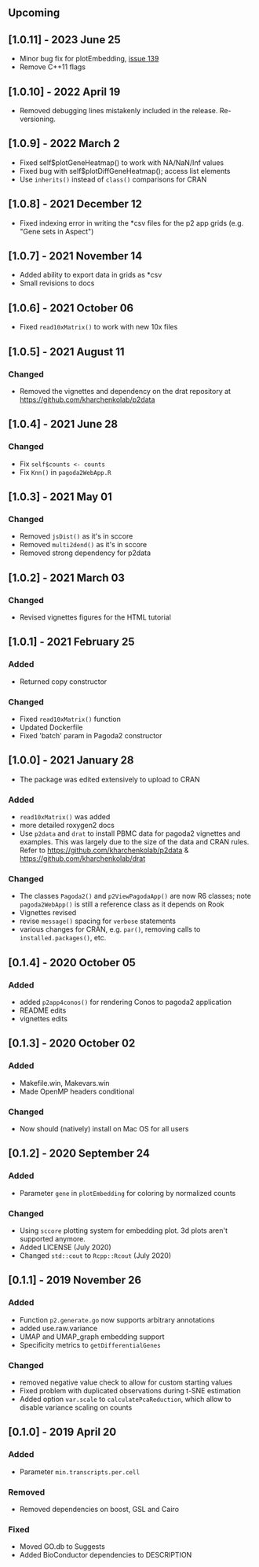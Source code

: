 ## Upcoming

## [1.0.11] - 2023 June 25
- Minor bug fix for plotEmbedding, [issue 139](https://github.com/kharchenkolab/pagoda2/issues/139)
- Remove C++11 flags

## [1.0.10] - 2022 April 19
- Removed debugging lines mistakenly included in the release. Re-versioning.

## [1.0.9] - 2022 March 2

- Fixed self$plotGeneHeatmap() to work with NA/NaN/Inf values
- Fixed bug with self$plotDiffGeneHeatmap(); access list elements
- Use `inherits()` instead of `class()` comparisons for CRAN

## [1.0.8] - 2021 December 12

- Fixed indexing error in writing the *csv files for the p2 app grids (e.g. "Gene sets in Aspect")


## [1.0.7] - 2021 November 14

- Added ability to export data in grids as *csv
- Small revisions to docs

## [1.0.6] - 2021 October 06

- Fixed `read10xMatrix()` to work with new 10x files

## [1.0.5] - 2021 August 11

### Changed

- Removed the vignettes and dependency on the drat repository at https://github.com/kharchenkolab/p2data

## [1.0.4] - 2021 June 28

### Changed

- Fix `self$counts <- counts`
- Fix `Knn()` in `pagoda2WebApp.R`

## [1.0.3] - 2021 May 01

### Changed

- Removed `jsDist()` as it's in sccore
- Removed `multi2dend()` as it's in sccore
- Removed strong dependency for p2data

## [1.0.2] - 2021 March 03

### Changed

- Revised vignettes figures for the HTML tutorial

## [1.0.1] - 2021 February 25

### Added
- Returned copy constructor

### Changed
- Fixed `read10xMatrix()` function
- Updated Dockerfile
- Fixed 'batch' param in Pagoda2 constructor

## [1.0.0] - 2021 January 28
- The package was edited extensively to upload to CRAN

### Added
- `read10xMatrix()` was added
- more detailed roxygen2 docs
- Use `p2data` and `drat` to install PBMC data for pagoda2 vignettes and examples. This was largely due to the size of the data and CRAN rules. Refer to https://github.com/kharchenkolab/p2data & https://github.com/kharchenkolab/drat

### Changed
- The classes `Pagoda2()` and `p2ViewPagodaApp()` are now R6 classes; note `pagoda2WebApp()` is still a reference class as it depends on Rook
- Vignettes revised
- revise `message()` spacing for `verbose` statements
- various changes for CRAN, e.g. `par()`, removing calls to `installed.packages()`, etc.

## [0.1.4] - 2020 October 05

### Added
- added `p2app4conos()` for rendering Conos to pagoda2 application
- README edits
- vignettes edits

## [0.1.3] - 2020 October 02

### Added
- Makefile.win, Makevars.win
- Made OpenMP headers conditional

### Changed
- Now should (natively) install on Mac OS for all users

## [0.1.2] - 2020 September 24

### Added

- Parameter `gene` in `plotEmbedding` for coloring by normalized counts

### Changed

- Using `sccore` plotting system for embedding plot. 3d plots aren't supported anymore.
- Added LICENSE (July 2020)
- Changed `std::cout` to `Rcpp::Rcout` (July 2020)

## [0.1.1] - 2019 November 26

### Added

- Function `p2.generate.go` now supports arbitrary annotations
- added use.raw.variance
- UMAP and UMAP_graph embedding support
- Specificity metrics to `getDifferentialGenes`

### Changed

- removed negative value check to allow for custom starting values
- Fixed problem with duplicated observations during t-SNE estimation
- Added option `var.scale` to `calculatePcaReduction`, which allow to disable variance scaling on counts

## [0.1.0] - 2019 April 20

### Added

- Parameter `min.transcripts.per.cell`

### Removed

- Removed dependencies on boost, GSL and Cairo

### Fixed

- Moved GO.db to Suggests
- Added BioConductor dependencies to DESCRIPTION
